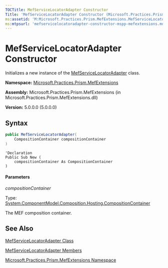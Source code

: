 ```yaml
---
TOCTitle: MefServiceLocatorAdapter Constructor
Title: 'MefServiceLocatorAdapter Constructor (Microsoft.Practices.Prism.MefExtensions)'
ms:assetid: 'M:Microsoft.Practices.Prism.MefExtensions.MefServiceLocatorAdapter.\#ctor(System.ComponentModel.Composition.Hosting.CompositionContainer)'
ms:mtpsurl: 'mefservicelocatoradapter-constructor-mspp-mefextensions.md'
---
```


# MefServiceLocatorAdapter Constructor

Initializes a new instance of the [MefServiceLocatorAdapter](/patterns-practices/reference/mefservicelocatoradapter-class-mspp-mefextensions) class.

**Namespace:** [Microsoft.Practices.Prism.MefExtensions](/patterns-practices/reference/mspp-mefextensions-namespace)

**Assembly:** Microsoft.Practices.Prism.MefExtensions (in Microsoft.Practices.Prism.MefExtensions.dll)

**Version:** 5.0.0.0 (5.0.0.0)

## Syntax

```C#
public MefServiceLocatorAdapter(
	CompositionContainer compositionContainer
)
```
```VB
'Declaration
Public Sub New ( 
	compositionContainer As CompositionContainer
)
```

#### Parameters

*compositionContainer*

Type: [System.ComponentModel.Composition.Hosting.CompositionContainer](http://msdn.microsoft.com/en-us/library/dd833553)

The MEF composition container.

## See Also

[MefServiceLocatorAdapter Class](/patterns-practices/reference/mefservicelocatoradapter-class-mspp-mefextensions)

[MefServiceLocatorAdapter Members](/patterns-practices/reference/mefservicelocatoradapter-members-mspp-mefextensions)

[Microsoft.Practices.Prism.MefExtensions Namespace](/patterns-practices/reference/mspp-mefextensions-namespace)
